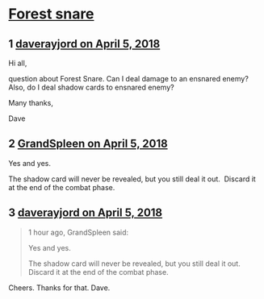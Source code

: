 # [Forest snare](https://community.fantasyflightgames.com/topic/272966-forest-snare/)

## 1 [daverayjord on April 5, 2018](https://community.fantasyflightgames.com/topic/272966-forest-snare/?do=findComment&comment=3273765)

Hi all, 

question about Forest Snare. Can I deal damage to an ensnared enemy? Also, do I deal shadow cards to ensnared enemy? 

Many thanks,

Dave

## 2 [GrandSpleen on April 5, 2018](https://community.fantasyflightgames.com/topic/272966-forest-snare/?do=findComment&comment=3273857)

Yes and yes. 

The shadow card will never be revealed, but you still deal it out.  Discard it at the end of the combat phase.

## 3 [daverayjord on April 5, 2018](https://community.fantasyflightgames.com/topic/272966-forest-snare/?do=findComment&comment=3274028)

> 1 hour ago, GrandSpleen said:
> 
> Yes and yes. 
> 
> The shadow card will never be revealed, but you still deal it out.  Discard it at the end of the combat phase.

Cheers. Thanks for that. Dave. 

